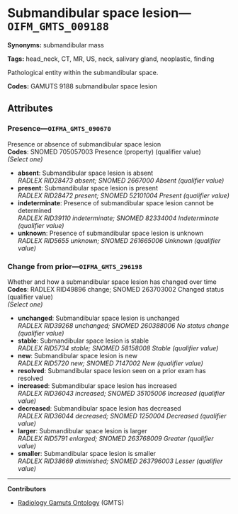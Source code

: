 # Submandibular space lesion—`OIFM_GMTS_009188`

**Synonyms:** submandibular mass

**Tags:** head_neck, CT, MR, US, neck, salivary gland, neoplastic, finding

Pathological entity within the submandibular space.

**Codes:** GAMUTS 9188 submandibular space lesion

## Attributes

### Presence—`OIFMA_GMTS_090670`

Presence or absence of submandibular space lesion  
**Codes**: SNOMED 705057003 Presence (property) (qualifier value)  
*(Select one)*

- **absent**: Submandibular space lesion is absent  
_RADLEX RID28473 absent; SNOMED 2667000 Absent (qualifier value)_
- **present**: Submandibular space lesion is present  
_RADLEX RID28472 present; SNOMED 52101004 Present (qualifier value)_
- **indeterminate**: Presence of submandibular space lesion cannot be determined  
_RADLEX RID39110 indeterminate; SNOMED 82334004 Indeterminate (qualifier value)_
- **unknown**: Presence of submandibular space lesion is unknown  
_RADLEX RID5655 unknown; SNOMED 261665006 Unknown (qualifier value)_

### Change from prior—`OIFMA_GMTS_296198`

Whether and how a submandibular space lesion has changed over time  
**Codes**: RADLEX RID49896 change; SNOMED 263703002 Changed status (qualifier value)  
*(Select one)*

- **unchanged**: Submandibular space lesion is unchanged  
_RADLEX RID39268 unchanged; SNOMED 260388006 No status change (qualifier value)_
- **stable**: Submandibular space lesion is stable  
_RADLEX RID5734 stable; SNOMED 58158008 Stable (qualifier value)_
- **new**: Submandibular space lesion is new  
_RADLEX RID5720 new; SNOMED 7147002 New (qualifier value)_
- **resolved**: Submandibular space lesion seen on a prior exam has resolved  
- **increased**: Submandibular space lesion has increased  
_RADLEX RID36043 increased; SNOMED 35105006 Increased (qualifier value)_
- **decreased**: Submandibular space lesion has decreased  
_RADLEX RID36044 decreased; SNOMED 1250004 Decreased (qualifier value)_
- **larger**: Submandibular space lesion is larger  
_RADLEX RID5791 enlarged; SNOMED 263768009 Greater (qualifier value)_
- **smaller**: Submandibular space lesion is smaller  
_RADLEX RID38669 diminished; SNOMED 263796003 Lesser (qualifier value)_

---

**Contributors**

- [Radiology Gamuts Ontology](https://gamuts.net/) (GMTS)